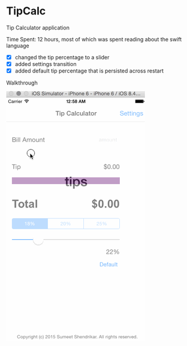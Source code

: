 # TipCalc

Tip Calculator application

Time Spent: 12 hours, most of which was spent reading about the swift language

* [x] changed the tip percentage to a slider
* [x] added settings transition
* [x] added default tip percentage that is persisted across restart

Walkthrough

![walkthrough](TipCalculator_1.gif)

